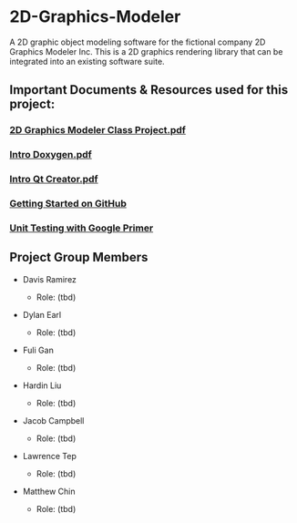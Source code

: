 # 2D-Graphics-Modeler

A 2D graphic object modeling software for the fictional company 2D Graphics Modeler Inc. This is a 2D graphics rendering library 
that can be integrated into an existing software suite.

## Important Documents & Resources used for this project:

### [2D Graphics Modeler Class Project.pdf](https://github.com/campjake/2D-Graphics-Modeler/files/9841670/2D.Graphics.Modeler.Class.Project.1.pdf)

### [Intro Doxygen.pdf](https://github.com/campjake/2D-Graphics-Modeler/files/9841681/Intro.Doxygen.1.pdf)

### [Intro Qt Creator.pdf](https://github.com/campjake/2D-Graphics-Modeler/files/9841682/Intro.Qt.Creator.1.pdf)

### [Getting Started on GitHub](https://guides.github.com/activities/hello-world/)

### [Unit Testing with Google Primer](https://google.github.io/googletest/primer.html)

## Project Group Members
- Davis Ramirez
  - Role: (tbd)

- Dylan Earl
  - Role: (tbd)

- Fuli Gan
  - Role: (tbd)

- Hardin Liu
  - Role: (tbd)

- Jacob Campbell
  - Role: (tbd)

- Lawrence Tep
  - Role: (tbd)

- Matthew Chin
  - Role: (tbd)
